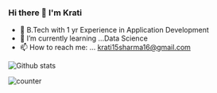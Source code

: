 ### Hi there 👋 I'm Krati

  
- 🤔 B.Tech with 1 yr Experience in Application Development
- 🌱 I’m currently learning ...Data Science 
- 📫 How to reach me: ... krati15sharma16@gmail.com

![Github stats](https://github-readme-stats.vercel.app/api?username=KratiSharma06)

![counter](https://[YourEndpoint].m.pipedream.net)


<!--
**KratiSharma06/KratiSharma06** is a ✨ _special_ ✨ repository because its `README.md` (this file) appears on your GitHub profile.

Here are some ideas to get you started:

- 🔭 I’m currently working on ...
- 🌱 I’m currently learning ...
- 👯 I’m looking to collaborate on ...
- 🤔 I’m looking for help with ...
- 💬 Ask me about ...
- 📫 How to reach me: ... krati15sharma16@gmail.com
- 😄 Pronouns: ...
- ⚡ Fun fact: ...
-->
